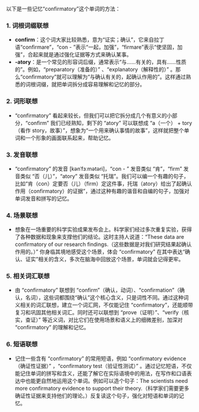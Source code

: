 以下是一些记忆“confirmatory”这个单词的方法：

### 1. 词根词缀联想
 - **confirm**：这个词大家比较熟悉，意为“证实；确认”，它来自拉丁语“confirmare”，“con - ”表示“一起，加强”，“firmare”表示“使坚固，加强”，合起来就是通过强化证据等方式来确认某事。
 - **-atory**：是一个常见的形容词后缀，通常表示“与……有关的，具有……性质的”。例如，“preparatory（准备的）” 、“explanatory（解释性的）” 。那么“confirmatory”就可以理解为“与确认有关的，起确认作用的”。这样通过熟悉的词根词缀，就把单词拆分成容易理解和记忆的部分。

### 2. 词形联想
 - “confirmatory” 看起来较长，但我们可以把它拆分成几个有意义的小部分，“confirm” 我们已经熟知，剩下的 “atory” 可以联想成 “a（一个） + tory（看作 story，故事）”，想象为“一个用来确认事情的故事”，这样就把整个单词和一个形象的画面联系起来，帮助记忆。

### 3. 发音联想
 - “confirmatory” 的发音 [kənˈfɜːmətəri]，“con - ” 发音类似 “肯”，“firm” 发音类似 “否（儿）”，“atory” 发音类似 “托瑞”。我们可以编一个有趣的句子，比如“肯（con）定要否（儿）（firm）定这件事，托瑞（atory）给出了起确认作用（confirmatory）的证据”，通过这种有趣的谐音和自编的句子，加强对单词发音和拼写的记忆。

### 4. 场景联想
 - 想象在一场重要的科学实验成果发布会上。科学家们经过多次重复实验，获得了各种数据和现象来支撑他们的结论。这时主持人说道：“These data are confirmatory of our research findings.（这些数据是对我们研究结果起确认作用的。）” 你身临其境地感受这个场景，体会 “confirmatory” 在其中表达“确认、证实”相关的含义，多次在脑海中回放这个场景，单词就会记得更牢。

### 5. 相关词汇联想
 - 由 “confirmatory” 联想到 “confirm”（确认，动词）、“confirmation”（确认，名词），这些词都围绕“确认”这个核心含义，只是词性不同。通过这种词义相关的词汇联想，建立一个词汇网，不仅能记住 “confirmatory”，还能顺带复习和巩固其他相关词汇。同时还可以联想到 “prove（证明）”、“verify（核实，查证）” 等近义词，对比它们在使用场景和语义上的细微差别，加深对 “confirmatory” 的理解和记忆。

### 6. 短语联想
 - 记住一些含有 “confirmatory” 的常用短语，例如 “confirmatory evidence（确证性证据）” ，“confirmatory test（验证性测试）” 。通过记忆短语，不仅能记住单词的拼写和含义，还能了解它在实际语境中的用法，在写作和口语表达中也能更自然地运用这个单词。例如可以造个句子：The scientists need more confirmatory evidence to support their theory.（科学家们需要更多确证性证据来支持他们的理论。）反复读这个句子，强化对短语和单词的记忆。 